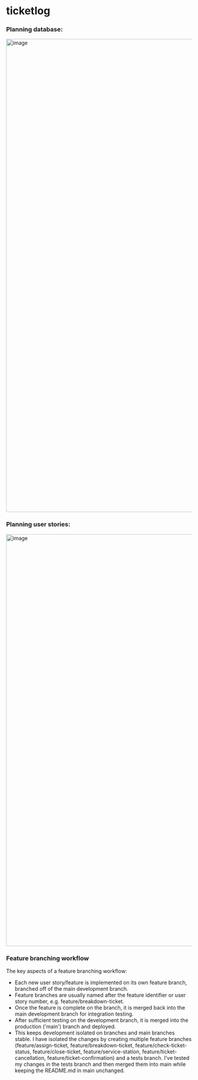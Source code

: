 # ticketlog

### Planning database:
<img width="1280" alt="image" src="https://github.com/rgulza01/ticketlog/assets/56838325/96180406-9ca6-430c-9204-7d18e479b3cb">

### Planning user stories:
<img width="1114" alt="image" src="https://github.com/rgulza01/ticketlog/assets/56838325/0bf089df-e059-4ab4-af8f-2e6aa9722f56">

### Feature branching workflow
The key aspects of a feature branching workflow:

- Each new user story/feature is implemented on its own feature branch, branched off of the main development branch.
- Feature branches are usually named after the feature identifier or user story number, e.g. feature/breakdown-ticket.
- Once the feature is complete on the branch, it is merged back into the main development branch for integration testing.
- After sufficient testing on the development branch, it is merged into the production ('main') branch and deployed.
- This keeps development isolated on branches and main branches stable.
I have isolated the changes by creating multiple feature branches (feature/assign-ticket, feature/breakdown-ticket, feature/check-ticket-status, feature/close-ticket, feature/service-station, feature/ticket-cancellation, feature/ticket-confirmation) and a tests branch. I’ve tested my changes in the tests branch and then merged them into main while keeping the README.md in main unchanged.
